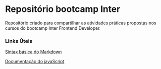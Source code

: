# Repositório bootcamp Inter 
Repositório criado para compartilhar as atividades práticas propostas nos cursos do bootcamp Inter Frontend Developer.



### Links Úteis 

[Sintax básica do Markdown](https://www.markdownguide.org/basic-syntax/)

[Documentação do javaScript](https://developer.mozilla.org/pt-BR/docs/Web/JavaScript)


